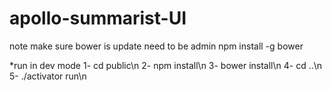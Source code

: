 # apollo-summarist-UI 

note make sure bower is update
need to be admin
npm install -g bower

*run in dev mode
1- cd public\n
2- npm install\n
3- bower install\n
4- cd ..\n
5- ./activator run\n


